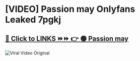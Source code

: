 
 # [VIDEO] Passion may Onlyfans Leaked 7pgkj

## <h2><a href="https://clipsfans.com/Passion_may&ref=git">🔗 Click to LINKS ⏩⏩ 👉 🟢 Passion may </a></h2>

<a href="https://clipsfans.com/Passion_may&ref=git" rel="nofollow" data-target="animated-image.originalLink"><img src="https://i.ibb.co.com/xMMVF88/686577567.gif" alt="Viral Video Original" style="max-width: 100%; display: inline-block;" data-target="animated-image.originalImage"></a>

